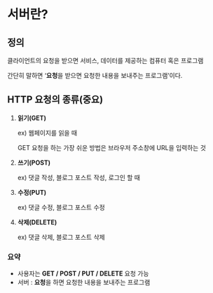 # 서버란?

## 정의

클라이언트의 요청을 받으면 서비스, 데이터를 제공하는 컴퓨터 혹은 프로그램

간단히 말하면 ‘**요청**을 받으면 요청한 내용을 보내주는 프로그램’이다.

## HTTP 요청의 종류(중요)

1. **읽기(GET)**

   ex) 웹페이지를 읽을 때

   GET 요청을 하는 가장 쉬운 방법은 브라우저 주소창에 URL을 입력하는 것

2. **쓰기(POST)**

   ex) 댓글 작성, 블로그 포스트 작성, 로그인 할 때

3. **수정(PUT)**

   ex) 댓글 수정, 블로그 포스트 수정

4. **삭제(DELETE)**

   ex) 댓글 삭제, 블로그 포스트 삭제

### 요약

- 사용자는 **GET / POST / PUT / DELETE** 요청 가능
- 서버 : **요청**을 하면 요청한 내용을 보내주는 프로그램
